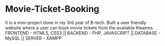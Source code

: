 # Movie-Ticket-Booking

It is a mini-project done in my 3rd year of B-tech.
Built a user friendly website where a user can book movie tickets from the available theatres.
FRONTEND - HTML5, CSS3 || BACKEND - PHP, JAVASCRIPT || DATABASE - MySQL || SERVER - XAMPP
